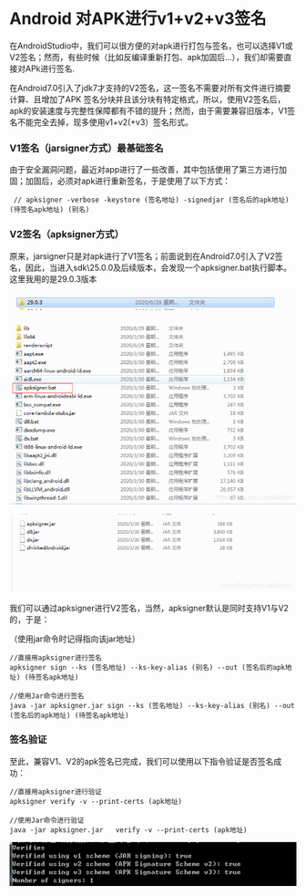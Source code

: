 # Android 对APK进行v1+v2+v3签名

在AndroidStudio中，我们可以很方便的对apk进行打包与签名，也可以选择V1或V2签名；然而，有些时候（比如反编译重新打包、apk加固后...），我们却需要直接对APk进行签名.

在Android7.0引入了jdk7才支持的V2签名，这一签名不需要对所有文件进行摘要计算、且增加了APK 签名分块并且该分块有特定格式，所以，使用V2签名后，apk的安装速度与完整性保障都有不错的提升；然而，由于需要兼容旧版本，V1签名不能完全去掉，现多使用v1+v2(+v3）签名形式。

 

### V1签名（jarsigner方式）最基础签名

由于安全漏洞问题，最近对app进行了一些改善，其中包括使用了第三方进行加固；加固后，必须对apk进行重新签名，于是使用了以下方式：

```
 // apksigner -verbose -keystore (签名地址) -signedjar (签名后的apk地址) (待签名apk地址) (别名)
```

### V2签名（apksigner方式）

原来，jarsigner只是对apk进行了V1签名；前面说到在Android7.0引入了V2签名，因此，当进入sdk\25.0.0及后续版本，会发现一个apksigner.bat执行脚本。这里我用的是29.0.3版本

![img](images/20200807095535983.png)

 

![img](images/20200807095545256.png)

![img](images/20200807095550809.png)

我们可以通过apksigner进行V2签名，当然，apksigner默认是同时支持V1与V2的，于是：

（使用jar命令时记得指向该jar地址）

```
//直接用apksigner进行签名
apksigner sign --ks (签名地址) --ks-key-alias (别名) --out (签名后的apk地址) (待签名apk地址)
 
//使用Jar命令进行签名
java -jar apksigner.jar sign --ks (签名地址) --ks-key-alias (别名) --out (签名后的apk地址) (待签名apk地址)
```

 

### 签名验证

至此，兼容V1、V2的apk签名已完成，我们可以使用以下指令验证是否签名成功：

```
//直接用apksigner进行验证
apksigner verify -v --print-certs (apk地址)
    
//使用Jar命令进行验证    
java -jar apksigner.jar   verify -v --print-certs (apk地址)
```

![img](images/20200807095644888.png)

